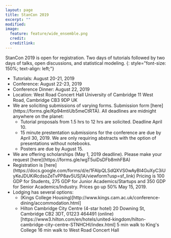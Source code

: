 ```yaml
---
layout: page
title: StanCon 2019
excerpt: ""
modified:
image:
  feature: feature/wide_ensemble.png
  credit:
  creditlink:
---
```


StanCon 2019 is open for registration. Two days of tutorials followed by two days of talks, open discussions, and statistical modeling.
{: style="font-size: 150%; text-align: left;"}

<ul>
<li>Tutorials: August 20-21, 2019</li>

<li>Conference: August 22-23, 2019</li>

<li> Conference Dinner: August 22, 2019</li>

<li> Location: West Road Concert Hall
University of Cambridge
11 West Road, Cambridge CB3 9DP UK</li>

<li> We are soliciting submissions of varying forms. Submission form [here](https://forms.gle/Kp94mtiUb5meCtRTA). All deadlines are midnight anywhere on the planet:
<ul>
<li>Tutorial proposals from 1.5 hrs to 12 hrs are solicited. Deadline April 10. 
<li>15 minute prestentation submissions for the conference are due by April 30, 2019. We are only requiring abstracts with the option of presentations without notebooks.</li>
<li> Posters are due by August 15. </li>
</ul></li>

<li> We are offering scholarships (May 1, 2019 deadline). Please make your request [here](https://forms.gle/wgT5uiDsDFb8mhFBA)</li>

<li>Registration is [here](https://docs.google.com/forms/d/e/1FAIpQLSdQXVS0wAyBI4GuXyC3iUyKeJDUKiRcdsoZeTvPP8av5USj1A/viewform?usp=sf_link) Pricing is 100 GDP for Students, 275 GDP for Junior Academics/Startups and 350 GDP for Senior Academics/Industry. Prices go up 50% May 15, 2019.

<li>Lodging has several options: 
<ul>
<li>(Kings College Housing)[http://www.kings.cam.ac.uk/conference-dining/accommodation.html]
<li>Hilton Cambridge City Centre (4-star hotel)
20 Downing St, Cambridge CB2 3DT, 01223 464491
(online)[https://www3.hilton.com/en/hotels/united-kingdom/hilton-cambridge-city-centre-STNHCHI/index.html] 5 min walk to King's College
16 min
walk to West Road Concert Hall
</ul>
</li>

</ul>

